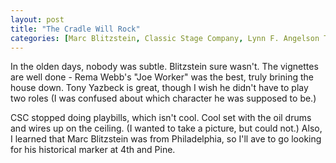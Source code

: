 ```yaml
---
layout: post
title: "The Cradle Will Rock"
categories: [Marc Blitzstein, Classic Stage Company, Lynn F. Angelson Theater]
---
```


In the olden days, nobody was subtle. Blitzstein sure wasn't. The vignettes are well done - Rema Webb's "Joe Worker" was the best, truly brining the house down. Tony Yazbeck is great, though I wish he didn't have to play two roles (I was confused about which character he was supposed to be.)

CSC stopped doing playbills, which isn't cool. Cool set with the oil drums and wires up on the ceiling. (I wanted to take a picture, but could not.) Also, I learned that Marc Blitzstein was from Philadelphia, so I'll ave to go looking for his historical marker at 4th and Pine.
